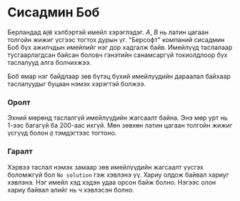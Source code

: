 Сисадмин Боб
============

Берландад `A@B` хэлбэртэй имейл хэрэглэдэг. $A$, $B$ нь латин цагаан толгойн
жижиг үсгээс тогтох дурын үг. "Берсофт" компаний сисадмин Боб бүх ажилчдын
имейлийг нэг дор хадгалж байв. Имейлүүд таслалаар тусгаарлагдсан байсан боловч
гэнэтийн санамсаргүй тохиолдлоор бүх таслалууд алга болчихжээ.

Боб ямар нэг байдлаар зөв бүтэц бүхий имейлүүдийн дараалал байхаар таслалуудыг
буцаан нэмэх хэрэгтэй болжээ.


### Оролт
Эхний мөрөнд таслалгүй имейлүүдийн жагсаалт байна. Энэ мөр урт нь $1$-ээс
багагүй ба $200$-аас ихгүй. Мөн зөвхөн латин цагаан толгойн жижиг үсгүүд болон
`@` тэмдэгтээс тогтоно.


### Гаралт
Хэрвээ таслал нэмэх замаар зөв имейлүүдийн жагсаалт үүсгэх боломжгүй бол `No
solution` гэж хэвлэнэ үү. Хариу олдож байвал хариуг хэвлэнэ. Нэг имейл хэд хэдэн
удаа орсон байж болно. Нэгээс олон хариу байвал алийг нь ч хэвлэсэн болно.
